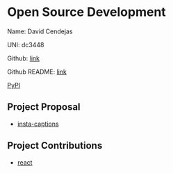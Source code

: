 # Open Source Development

Name: David Cendejas

UNI: dc3448

Github: [link](https://github.com/DavidCendejas)

Github README: [link](https://github.com/DavidCendejas/DavidCendejas/blob/main/README.md)

[PyPI](https://pypi.org/user/davidcendejas/)

## Project Proposal

- [insta-captions](../projects/javascript/insta-captions.md)

## Project Contributions

- [react](../projects/javascript/react.md)

